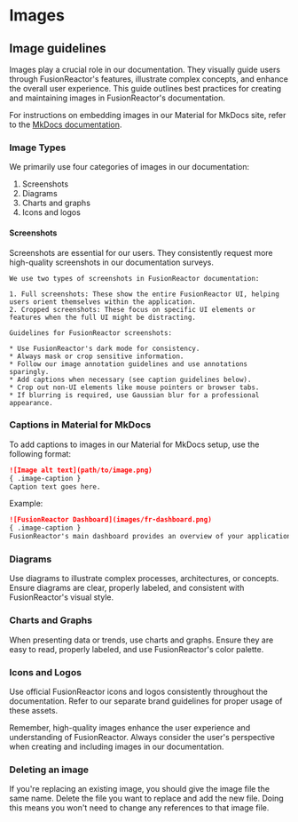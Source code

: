 # Images


## Image guidelines 

Images play a crucial role in our documentation. They visually guide users through FusionReactor's features, illustrate complex concepts, and enhance the overall user experience. This guide outlines best practices for creating and maintaining images in FusionReactor's documentation.

For instructions on embedding images in our Material for MkDocs site, refer to the [MkDocs documentation](quidfunk.github.io/mkdocs-material/reference/images/). 

### Image Types

We primarily use four categories of images in our documentation:

1. Screenshots
2. Diagrams
3. Charts and graphs
4. Icons and logos

#### Screenshots

Screenshots are essential for our users. They consistently request more high-quality screenshots in our documentation surveys.

```
We use two types of screenshots in FusionReactor documentation:

1. Full screenshots: These show the entire FusionReactor UI, helping users orient themselves within the application.
2. Cropped screenshots: These focus on specific UI elements or features when the full UI might be distracting.

Guidelines for FusionReactor screenshots:

* Use FusionReactor's dark mode for consistency.
* Always mask or crop sensitive information.
* Follow our image annotation guidelines and use annotations sparingly.
* Add captions when necessary (see caption guidelines below).
* Crop out non-UI elements like mouse pointers or browser tabs.
* If blurring is required, use Gaussian blur for a professional appearance.
```

### Captions in Material for MkDocs

To add captions to images in our Material for MkDocs setup, use the following format:

```markdown
![Image alt text](path/to/image.png)
{ .image-caption }
Caption text goes here.
```

Example:

```markdown
![FusionReactor Dashboard](images/fr-dashboard.png)
{ .image-caption }
FusionReactor's main dashboard provides an overview of your application's performance metrics.
```

### Diagrams

Use diagrams to illustrate complex processes, architectures, or concepts. Ensure diagrams are clear, properly labeled, and consistent with FusionReactor's visual style.

### Charts and Graphs

When presenting data or trends, use charts and graphs. Ensure they are easy to read, properly labeled, and use FusionReactor's color palette.

### Icons and Logos

Use official FusionReactor icons and logos consistently throughout the documentation. Refer to our separate brand guidelines for proper usage of these assets.

Remember, high-quality images enhance the user experience and understanding of FusionReactor. Always consider the user's perspective when creating and including images in our documentation.

### Deleting an image

If you're replacing an existing image, you should give the image file the same name. Delete the file you want to replace and add the new file. Doing this means you won't need to change any references to that image file.